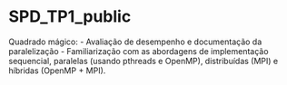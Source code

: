 # SPD_TP1_public
Quadrado mágico:   - Avaliação de desempenho e documentação da paralelização  - Familiarização com as abordagens de implementação sequencial, paralelas (usando pthreads e OpenMP), distribuídas (MPI) e híbridas (OpenMP + MPI).
